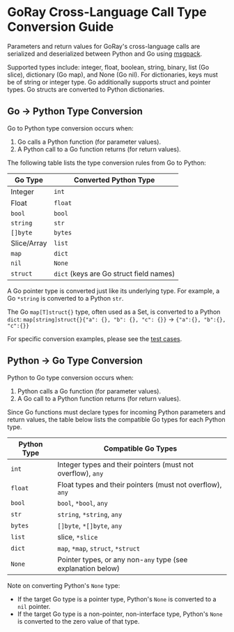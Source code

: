 # GoRay Cross-Language Call Type Conversion Guide

Parameters and return values for GoRay's cross-language calls are serialized and deserialized between Python and Go using [msgpack](https://msgpack.org/).

Supported types include: integer, float, boolean, string, binary, list (Go slice), dictionary (Go map), and None (Go nil).
For dictionaries, keys must be of string or integer type.
Go additionally supports struct and pointer types. Go structs are converted to Python dictionaries.

## Go -> Python Type Conversion

Go to Python type conversion occurs when:
1.  Go calls a Python function (for parameter values).
2.  A Python call to a Go function returns (for return values).

The following table lists the type conversion rules from Go to Python:

| Go Type      | Converted Python Type              |
|--------------|------------------------------------|
| Integer      | `int`                              |
| Float        | `float`                            |
| `bool`       | `bool`                             |
| `string`     | `str`                              |
| `[]byte`     | `bytes`                            |
| Slice/Array  | `list`                             |
| `map`        | `dict`                             |
| `nil`        | `None`                             |
| `struct`     | `dict` (keys are Go struct field names) |

A Go pointer type is converted just like its underlying type. For example, a Go `*string` is converted to a Python `str`.

The Go `map[T]struct{}` type, often used as a Set, is converted to a Python `dict`:
`map[string]struct{}{"a": {}, "b": {}, "c": {}}` -> `{"a":{}, "b":{}, "c":{}}`

For specific conversion examples, please see the [test cases](../tests/cases/crosslang_types.go).

## Python -> Go Type Conversion

Python to Go type conversion occurs when:
1.  Python calls a Go function (for parameter values).
2.  A Go call to a Python function returns (for return values).

Since Go functions must declare types for incoming Python parameters and return values, the table below lists the compatible Go types for each Python type.

| Python Type | Compatible Go Types                                  |
|-------------|------------------------------------------------------|
| `int`       | Integer types and their pointers (must not overflow), `any` |
| `float`     | Float types and their pointers (must not overflow), `any`   |
| `bool`      | `bool`, `*bool`, `any`                               |
| `str`       | `string`, `*string`, `any`                           |
| `bytes`     | `[]byte`, `*[]byte`, `any`                           |
| `list`      | slice, `*slice`                                      |
| `dict`      | `map`, `*map`, `struct`, `*struct`                   |
| `None`      | Pointer types, or any non-`any` type (see explanation below) |

Note on converting Python's `None` type:

- If the target Go type is a pointer type, Python's `None` is converted to a `nil` pointer.
- If the target Go type is a non-pointer, non-interface type, Python's `None` is converted to the zero value of that type.